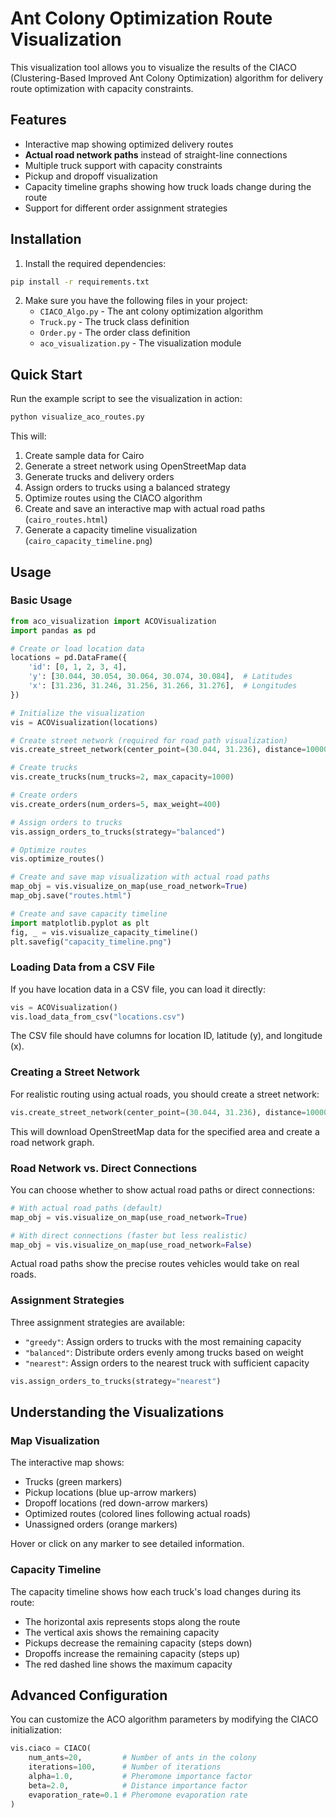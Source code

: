 # Ant Colony Optimization Route Visualization

This visualization tool allows you to visualize the results of the CIACO (Clustering-Based Improved Ant Colony Optimization) algorithm for delivery route optimization with capacity constraints.

## Features

- Interactive map showing optimized delivery routes
- **Actual road network paths** instead of straight-line connections
- Multiple truck support with capacity constraints
- Pickup and dropoff visualization
- Capacity timeline graphs showing how truck loads change during the route
- Support for different order assignment strategies

## Installation

1. Install the required dependencies:

```bash
pip install -r requirements.txt
```

2. Make sure you have the following files in your project:
   - `CIACO_Algo.py` - The ant colony optimization algorithm
   - `Truck.py` - The truck class definition
   - `Order.py` - The order class definition
   - `aco_visualization.py` - The visualization module

## Quick Start

Run the example script to see the visualization in action:

```bash
python visualize_aco_routes.py
```

This will:
1. Create sample data for Cairo
2. Generate a street network using OpenStreetMap data
3. Generate trucks and delivery orders
4. Assign orders to trucks using a balanced strategy
5. Optimize routes using the CIACO algorithm
6. Create and save an interactive map with actual road paths (`cairo_routes.html`)
7. Generate a capacity timeline visualization (`cairo_capacity_timeline.png`)

## Usage

### Basic Usage

```python
from aco_visualization import ACOVisualization
import pandas as pd

# Create or load location data
locations = pd.DataFrame({
    'id': [0, 1, 2, 3, 4],
    'y': [30.044, 30.054, 30.064, 30.074, 30.084],  # Latitudes
    'x': [31.236, 31.246, 31.256, 31.266, 31.276],  # Longitudes
})

# Initialize the visualization
vis = ACOVisualization(locations)

# Create street network (required for road path visualization)
vis.create_street_network(center_point=(30.044, 31.236), distance=10000)

# Create trucks
vis.create_trucks(num_trucks=2, max_capacity=1000)

# Create orders
vis.create_orders(num_orders=5, max_weight=400)

# Assign orders to trucks
vis.assign_orders_to_trucks(strategy="balanced")

# Optimize routes
vis.optimize_routes()

# Create and save map visualization with actual road paths
map_obj = vis.visualize_on_map(use_road_network=True)
map_obj.save("routes.html")

# Create and save capacity timeline
import matplotlib.pyplot as plt
fig, _ = vis.visualize_capacity_timeline()
plt.savefig("capacity_timeline.png")
```

### Loading Data from a CSV File

If you have location data in a CSV file, you can load it directly:

```python
vis = ACOVisualization()
vis.load_data_from_csv("locations.csv")
```

The CSV file should have columns for location ID, latitude (y), and longitude (x).

### Creating a Street Network

For realistic routing using actual roads, you should create a street network:

```python
vis.create_street_network(center_point=(30.044, 31.236), distance=10000)
```

This will download OpenStreetMap data for the specified area and create a road network graph.

### Road Network vs. Direct Connections

You can choose whether to show actual road paths or direct connections:

```python
# With actual road paths (default)
map_obj = vis.visualize_on_map(use_road_network=True)

# With direct connections (faster but less realistic)
map_obj = vis.visualize_on_map(use_road_network=False)
```

Actual road paths show the precise routes vehicles would take on real roads.

### Assignment Strategies

Three assignment strategies are available:

- `"greedy"`: Assign orders to trucks with the most remaining capacity
- `"balanced"`: Distribute orders evenly among trucks based on weight
- `"nearest"`: Assign orders to the nearest truck with sufficient capacity

```python
vis.assign_orders_to_trucks(strategy="nearest")
```

## Understanding the Visualizations

### Map Visualization

The interactive map shows:
- Trucks (green markers)
- Pickup locations (blue up-arrow markers)
- Dropoff locations (red down-arrow markers)
- Optimized routes (colored lines following actual roads)
- Unassigned orders (orange markers)

Hover or click on any marker to see detailed information.

### Capacity Timeline

The capacity timeline shows how each truck's load changes during its route:
- The horizontal axis represents stops along the route
- The vertical axis shows the remaining capacity
- Pickups decrease the remaining capacity (steps down)
- Dropoffs increase the remaining capacity (steps up)
- The red dashed line shows the maximum capacity

## Advanced Configuration

You can customize the ACO algorithm parameters by modifying the CIACO initialization:

```python
vis.ciaco = CIACO(
    num_ants=20,         # Number of ants in the colony
    iterations=100,      # Number of iterations
    alpha=1.0,           # Pheromone importance factor
    beta=2.0,            # Distance importance factor
    evaporation_rate=0.1 # Pheromone evaporation rate
)
``` 